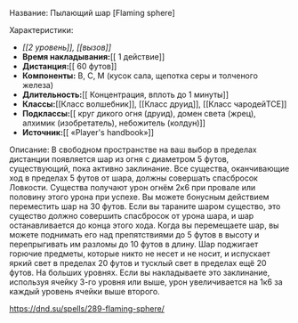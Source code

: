 Название: Пылающий шар \[Flaming sphere] 

Характеристики:
- *[[2 уровень]], [[вызов]]*
- **Время накладывания:**[[ 1 действие]]
- **Дистанция:**[[ 60 футов]]
- **Компоненты:** В, С, М (кусок сала, щепотка серы и толченого железа)
- **Длительность:**[[ Концентрация, вплоть до 1 минуты]]
- **Классы:**[[Класс  волшебник]], [[Класс друид]], [[Класс чародейTCE]]
- **Подклассы:**[[ круг дикого огня (друид), домен света (жрец), алхимик (изобретатель), небожитель (колдун)]]
- **Источник:**[[ «Player's handbook»]]

Описание:
В свободном пространстве на ваш выбор в пределах дистанции появляется шар из огня с диаметром 5 футов, существующий, пока активно заклинание. Все существа, оканчивающие ход в пределах 5 футов от шара, должны совершать спасбросок Ловкости. Существа получают урон огнём 2к6 при провале или половину этого урона при успехе.
Вы можете бонусным действием переместить шар на 30 футов. Если вы тараните шаром существо, это существо должно совершить спасбросок от урона шара, и шар останавливается до конца этого хода.
Когда вы перемещаете шар, вы можете поднимать его над препятствиями до 5 футов в высоту и перепрыгивать им разломы до 10 футов в длину. Шар поджигает горючие предметы, которые никто не несет и не носит, и испускает яркий свет в пределах 20 футов и тусклый свет в пределах ещё 20 футов.
На больших уровнях. Если вы накладываете это заклинание, используя ячейку 3-го уровня или выше, урон увеличивается на 1к6 за каждый уровень ячейки выше второго.

https://dnd.su/spells/289-flaming-sphere/